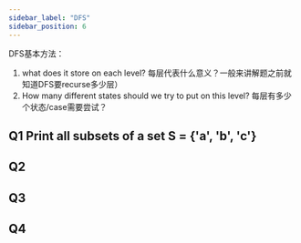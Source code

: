 ```yaml
---
sidebar_label: "DFS"
sidebar_position: 6
---
```

DFS基本方法：
1. what does it store on each level? 每层代表什么意义？一般来讲解题之前就知道DFS要recurse多少层）
2. How many different states should we try to put on this level? 每层有多少个状态/case需要尝试？

## Q1 Print all subsets of a set S = {'a', 'b', 'c'}
## Q2
## Q3
## Q4

                                                                                                                                                                                                                                                                                                                                   



